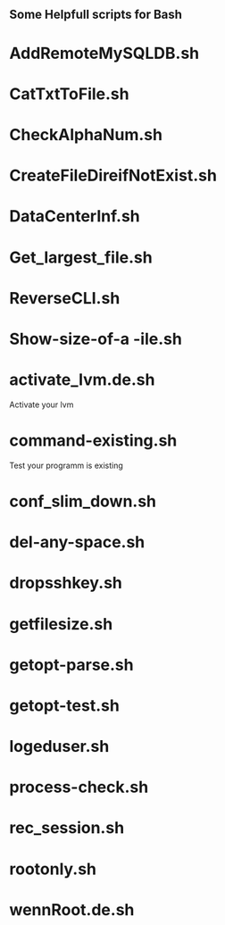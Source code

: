 ## Some Helpfull scripts for Bash

AddRemoteMySQLDB.sh
===================
  
CatTxtToFile.sh
================

CheckAlphaNum.sh
================
  
CreateFileDireifNotExist.sh
===========================
  
DataCenterInf.sh
================
  
Get_largest_file.sh
====================
  
ReverseCLI.sh
=============
  
Show-size-of-a -ile.sh
=======================
  
activate_lvm.de.sh
==================
  
Activate your lvm 

command-existing.sh
===================
Test your programm is existing

conf_slim_down.sh
=================
  
del-any-space.sh
================

dropsshkey.sh
=============
  
getfilesize.sh
==============
  
getopt-parse.sh
===============
  
getopt-test.sh
===============

logeduser.sh
============
  
process-check.sh
===============

rec_session.sh
===============
  
rootonly.sh
===========

wennRoot.de.sh
==============
